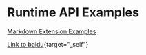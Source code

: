 # Runtime API Examples

[Markdown Extension Examples](./markdown-examples)

[Link to baidu](https://www.baidu.com){target="_self"}
